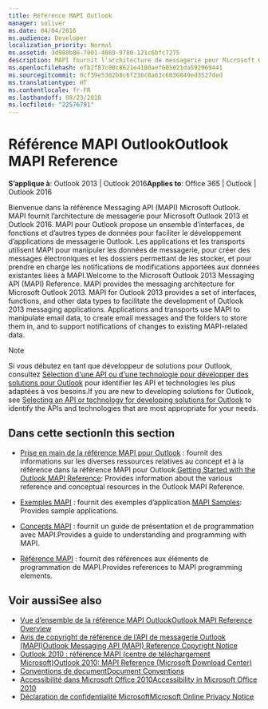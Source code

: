 ```yaml
---
title: Référence MAPI Outlook
manager: soliver
ms.date: 04/04/2016
ms.audience: Developer
localization_priority: Normal
ms.assetid: 3d980b86-7001-4869-9780-121c6bfc7275
description: MAPI fournit l’architecture de messagerie pour Microsoft Outlook 2013 et Outlook 2016.
ms.openlocfilehash: efb2f87c00c8621e4180aef605021da592969441
ms.sourcegitcommit: 0cf39e5382b8c6f236c8a63c6036849ed3527ded
ms.translationtype: HT
ms.contentlocale: fr-FR
ms.lasthandoff: 08/23/2018
ms.locfileid: "22576791"
---
```

# <a name="outlook-mapi-reference"></a><span data-ttu-id="3de5a-103">Référence MAPI Outlook</span><span class="sxs-lookup"><span data-stu-id="3de5a-103">Outlook MAPI Reference</span></span>
  
<span data-ttu-id="3de5a-104">**S’applique à**: Outlook 2013 | Outlook 2016</span><span class="sxs-lookup"><span data-stu-id="3de5a-104">**Applies to**: Office 365 | Outlook | Outlook 2016</span></span> 
  
<span data-ttu-id="3de5a-p101">Bienvenue dans la référence Messaging API (MAPI) Microsoft Outlook. MAPI fournit l’architecture de messagerie pour Microsoft Outlook 2013 et Outlook 2016. MAPI pour Outlook propose un ensemble d’interfaces, de fonctions et d’autres types de données pour faciliter le développement d’applications de messagerie Outlook. Les applications et les transports utilisent MAPI pour manipuler les données de messagerie, pour créer des messages électroniques et les dossiers permettant de les stocker, et pour prendre en charge les notifications de modifications apportées aux données existantes liées à MAPI.</span><span class="sxs-lookup"><span data-stu-id="3de5a-p101">Welcome to the Microsoft Outlook 2013 Messaging API (MAPI) Reference. MAPI provides the messaging architecture for Microsoft Outlook 2013. MAPI for Outlook 2013 provides a set of interfaces, functions, and other data types to facilitate the development of Outlook 2013 messaging applications. Applications and transports use MAPI to manipulate email data, to create email messages and the folders to store them in, and to support notifications of changes to existing MAPI-related data.</span></span>
  
> [!NOTE]
> <span data-ttu-id="3de5a-109">Si vous débutez en tant que développeur de solutions pour Outlook, consultez [Sélection d'une API ou d'une technologie pour développer des solutions pour Outlook](../selecting-an-api-or-technology-for-developing-solutions-for-outlook.md) pour identifier les API et technologies les plus adaptées à vos besoins.</span><span class="sxs-lookup"><span data-stu-id="3de5a-109">If you are new to developing solutions for Outlook, see [Selecting an API or technology for developing solutions for Outlook](../selecting-an-api-or-technology-for-developing-solutions-for-outlook.md) to identify the APIs and technologies that are most appropriate for your needs.</span></span> 
  
## <a name="in-this-section"></a><span data-ttu-id="3de5a-110">Dans cette section</span><span class="sxs-lookup"><span data-stu-id="3de5a-110">In this section</span></span>

- <span data-ttu-id="3de5a-111">[Prise en main de la référence MAPI pour Outlook](getting-started-with-the-outlook-mapi-reference.md) : fournit des informations sur les diverses ressources relatives au concept et à la référence dans la référence MAPI pour Outlook.</span><span class="sxs-lookup"><span data-stu-id="3de5a-111">[Getting Started with the Outlook MAPI Reference](getting-started-with-the-outlook-mapi-reference.md): Provides information about the various reference and conceptual resources in the Outlook MAPI Reference.</span></span>
    
- <span data-ttu-id="3de5a-112">[Exemples MAPI](mapi-samples.md) : fournit des exemples d’application.</span><span class="sxs-lookup"><span data-stu-id="3de5a-112">[MAPI Samples](mapi-samples.md): Provides sample applications.</span></span>
    
- <span data-ttu-id="3de5a-113">[Concepts MAPI](mapi-concepts.md) : fournit un guide de présentation et de programmation avec MAPI.</span><span class="sxs-lookup"><span data-stu-id="3de5a-113">Provides a guide to understanding and programming with MAPI.</span></span>
    
- <span data-ttu-id="3de5a-114">[Référence MAPI](mapi-reference.md) : fournit des références aux éléments de programmation de MAPI.</span><span class="sxs-lookup"><span data-stu-id="3de5a-114">Provides references to MAPI programming elements.</span></span>
    
## <a name="see-also"></a><span data-ttu-id="3de5a-115">Voir aussi</span><span class="sxs-lookup"><span data-stu-id="3de5a-115">See also</span></span>

- [<span data-ttu-id="3de5a-116">Vue d’ensemble de la référence MAPI Outlook</span><span class="sxs-lookup"><span data-stu-id="3de5a-116">Outlook MAPI Reference Overview</span></span>](outlook-mapi-reference-overview.md)  
- [<span data-ttu-id="3de5a-117">Avis de copyright de référence de l’API de messagerie Outlook (MAPI)</span><span class="sxs-lookup"><span data-stu-id="3de5a-117">Outlook Messaging API (MAPI) Reference Copyright Notice</span></span>](outlook-messaging-api-mapi-reference-copyright-notice.md)
- [<span data-ttu-id="3de5a-118">Outlook 2010 : référence MAPI (centre de téléchargement Microsoft)</span><span class="sxs-lookup"><span data-stu-id="3de5a-118">Outlook 2010: MAPI Reference (Microsoft Download Center)</span></span>](http://www.microsoft.com/downloads/details.aspx?FamilyID=5f61a276-9c09-4c82-9b80-20dccad17a2a)
- [<span data-ttu-id="3de5a-119">Conventions de document</span><span class="sxs-lookup"><span data-stu-id="3de5a-119">Document Conventions</span></span>](http://msdn.microsoft.com/fr-FR/office/aa905365.aspx)
- [<span data-ttu-id="3de5a-120">Accessibilité dans Microsoft Office 2010</span><span class="sxs-lookup"><span data-stu-id="3de5a-120">Accessibility in Microsoft Office 2010</span></span>](http://www.microsoft.com/enable/products/office2010/default.aspx)
- [<span data-ttu-id="3de5a-121">Déclaration de confidentialité Microsoft</span><span class="sxs-lookup"><span data-stu-id="3de5a-121">Microsoft Online Privacy Notice</span></span>](https://privacy.microsoft.com/fr-FR/privacystatement)

